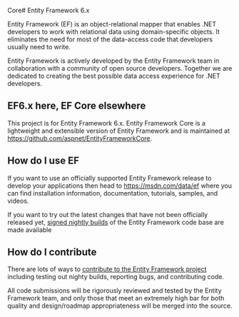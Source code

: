 Core# Entity Framework 6.x

Entity Framework (EF) is an object-relational mapper that enables .NET developers to work with relational data using domain-specific objects. It eliminates the need for most of the data-access code that developers usually need to write.

Entity Framework is actively developed by the Entity Framework team in collaboration with a community of open source developers. Together we are dedicated to creating the best possible data access experience for .NET developers.

## EF6.x here, EF Core elsewhere

This project is for Entity Framework 6.x. Entity Framework Core is a lightweight and extensible version of Entity Framework and is maintained at https://github.com/aspnet/EntityFrameworkCore.

## How do I use EF

If you want to use an officially supported Entity Framework release to develop your applications then head to https://msdn.com/data/ef where you can find installation information, documentation, tutorials, samples, and videos.

If you want to try out the latest changes that have not been officially released yet, [signed nightly builds](https://github.com/aspnet/EntityFramework6/wiki/Nightly-Builds) of the Entity Framework code base are made available

## How do I contribute

There are lots of ways to [contribute to the Entity Framework project](https://github.com/aspnet/EntityFramework6/wiki/Contributing) including testing out nighty builds, reporting bugs, and contributing code.

All code submissions will be rigorously reviewed and tested by the Entity Framework team, and only those that meet an extremely high bar for both quality and design/roadmap appropriateness will be merged into the source.
